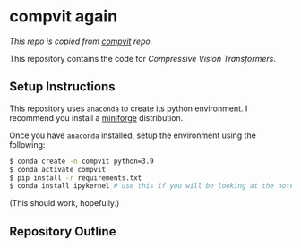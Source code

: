 # compvit again


*This repo is copied from [compvit](www.github.com/pjjajal/compvit) repo.*

This repository contains the code for *Compressive Vision Transformers*. 

## Setup Instructions

This repository uses `anaconda` to create its python environment. 
I recommend you install a [miniforge](https://conda-forge.org/miniforge/) distribution.

Once you have `anaconda` installed, setup the environment using the following:
```sh
$ conda create -n compvit python=3.9
$ conda activate compvit
$ pip install -r requirements.txt
$ conda install ipykernel # use this if you will be looking at the notebooks.
```

(This should work, hopefully.)

## Repository Outline
